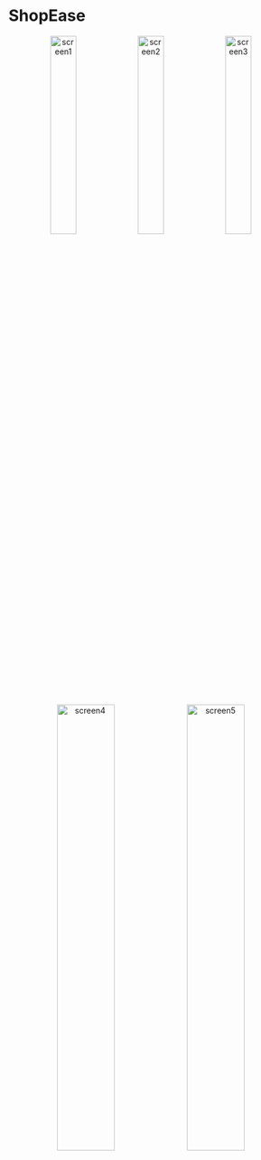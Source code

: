 # ShopEase

<p align = "center">
  <image src = "images/1.jpg" alt = "screen1" width = "30%"/>
  <image src = "images/2.jpg" alt = "screen2" width = "30%"/>
  <image src = "images/3.jpg" alt = "screen3" width = "30%"/>
</p>

<p align = "center">
  <image src = "images/4.jpg" alt = "screen4" width = "45%"/>
  <image src = "images/5.jpg" alt = "screen5" width = "45%"/>
</p>
